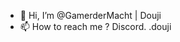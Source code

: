 - 👋 Hi, I’m @GamerderMacht | Douji
- 📫 How to reach me ? Discord. .douji

<!---
GamerderMacht/GamerderMacht is a ✨ special ✨ repository because its `README.md` (this file) appears on your GitHub profile.
You can click the Preview link to take a look at your changes.
--->

